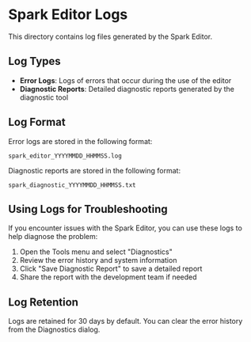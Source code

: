 # Spark Editor Logs

This directory contains log files generated by the Spark Editor.

## Log Types

- **Error Logs**: Logs of errors that occur during the use of the editor
- **Diagnostic Reports**: Detailed diagnostic reports generated by the diagnostic tool

## Log Format

Error logs are stored in the following format:
```
spark_editor_YYYYMMDD_HHMMSS.log
```

Diagnostic reports are stored in the following format:
```
spark_diagnostic_YYYYMMDD_HHMMSS.txt
```

## Using Logs for Troubleshooting

If you encounter issues with the Spark Editor, you can use these logs to help diagnose the problem:

1. Open the Tools menu and select "Diagnostics"
2. Review the error history and system information
3. Click "Save Diagnostic Report" to save a detailed report
4. Share the report with the development team if needed

## Log Retention

Logs are retained for 30 days by default. You can clear the error history from the Diagnostics dialog.
